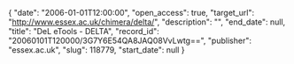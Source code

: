 {
  "date": "2006-01-01T12:00:00", 
  "open_access": true, 
  "target_url": "http://www.essex.ac.uk/chimera/delta/", 
  "description": "", 
  "end_date": null, 
  "title": "DeL eTools - DELTA", 
  "record_id": "20060101T120000/3G7Y6E54QA8JAQ08VvLwtg==", 
  "publisher": "essex.ac.uk", 
  "slug": 118779, 
  "start_date": null
}

